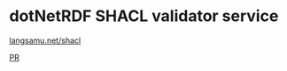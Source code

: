 ﻿# dotNetRDF SHACL validator service
[langsamu.net/shacl](http://langsamu.net/shacl/)

[PR](https://github.com/dotnetrdf/dotnetrdf/pull/236)